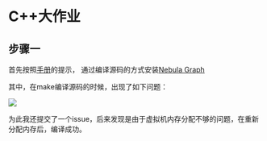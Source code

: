 # C++大作业
## 步骤一
首先按照[手册](https://github.com/vesoft-inc/nebula/blob/master/docs/manual-EN/3.build-develop-and-administration/1.build/1.build-source-code.md)的提示，
通过编译源码的方式安装[Nebula Graph](https://github.com/vesoft-inc/nebula)

其中，在make编译源码的时候，出现了如下问题：

![](https://user-images.githubusercontent.com/54877997/71333815-8a9af080-2576-11ea-9483-1ea4f70b469d.jpg)

为此我还提交了一个issue，后来发现是由于虚拟机内存分配不够的问题，在重新分配内存后，编译成功。


